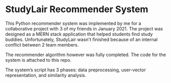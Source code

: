 # StudyLair Recommender System

This Python recommender system was implemented by me for a collaborative project with 3 of my friends in January 2021. The project was designed as a MERN stack application that helped students find study buddies. Unfortunately, StudyLair wasn't finished because of an internal conflict between 2 team members. 

The recommender algorithm however was fully completed. The code for the system is attached to this repo.

The system’s script has 3 phases: data preprocessing, user-vector representation, and similarity analysis.
